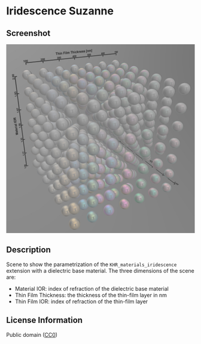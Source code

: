 # Iridescence Suzanne

## Screenshot

![screenshot](screenshot/screenshot_large.jpg)

## Description

Scene to show the parametrization of the `KHR_materials_iridescence` extension with a dielectric base material. The three dimensions of the scene are:

* Material IOR: index of refraction of the dielectric base material
* Thin Film Thickness: the thickness of the thin-film layer in nm
* Thin Film IOR: index of refraction of the thin-film layer

## License Information

Public domain ([CC0](https://creativecommons.org/publicdomain/zero/1.0/))
